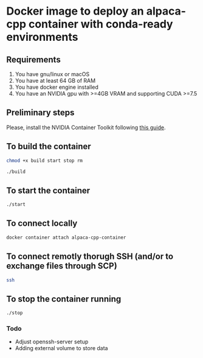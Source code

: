 # Docker image to deploy an alpaca-cpp container with conda-ready environments 

## Requirements

1. You have gnu/linux or macOS
2. You have at least 64 GB of RAM
3. You have docker engine installed
4. You have an NVIDIA gpu with >=4GB VRAM and supporting CUDA >=7.5

## Preliminary steps

Please, install the NVIDIA Container Toolkit following [this guide](https://docs.nvidia.com/datacenter/cloud-native/container-toolkit/install-guide.html).

## To build the container 

```bash
chmod +x build start stop rm
```

```bash
./build
```

## To start the container 

```bash
./start
```

## To connect locally

```bash
docker container attach alpaca-cpp-container
```

## To connect remotly thorugh SSH (and/or to exchange files through SCP)

```bash
ssh 
```

## To stop the container running

```bash
./stop
```

### Todo

* Adjust openssh-server setup
* Adding external volume to store data
